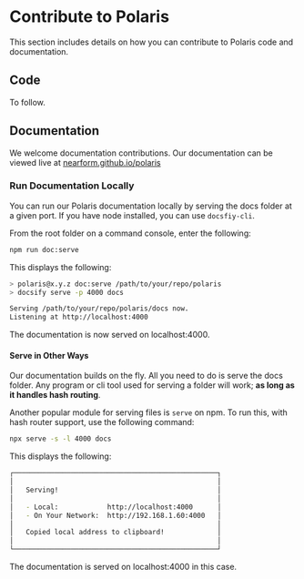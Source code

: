 # Contribute to Polaris
This section includes details on how you can contribute to Polaris code and documentation.

## Code

To follow.

## Documentation

We welcome documentation contributions. Our documentation can be viewed live at [nearform.github.io/polaris][docs]

### Run Documentation Locally

You can run our Polaris documentation locally by serving the docs folder at a given port.
If you have node installed, you can use `docsfiy-cli`.

From the root folder on a command console, enter the following:

```sh
npm run doc:serve
```

This displays the following:

```sh
> polaris@x.y.z doc:serve /path/to/your/repo/polaris
> docsify serve -p 4000 docs

Serving /path/to/your/repo/polaris/docs now.
Listening at http://localhost:4000
```

The documentation is now served on localhost:4000.

#### Serve in Other Ways

Our documentation builds on the fly. All you need to do is serve the docs folder. Any program or cli tool used for serving a folder will work; **as long as it handles hash routing**.

Another popular module for serving files is `serve` on npm. To run this, with hash router support, use the following command:

```sh
npx serve -s -l 4000 docs
```

This displays the following:

```sh
┌──────────────────────────────────────────────────┐
│                                                  │
│   Serving!                                       │
│                                                  │
│   - Local:            http://localhost:4000      │
│   - On Your Network:  http://192.168.1.60:4000   │
│                                                  │
│   Copied local address to clipboard!             │
│                                                  │
└──────────────────────────────────────────────────┘
```

The documentation is served on localhost:4000 in this case.

[docs]: https://nearform.github.io/polaris

